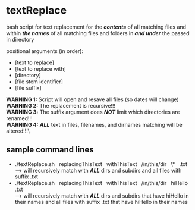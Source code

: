 # textReplace
bash script for text replacement for the ***contents*** of all matching files and within ***the names*** of all matching files and folders in ***and under*** the passed in directory

positional arguments (in order):
  - [text to replace]
  - [text to replace with]
  - [directory]
  - [file stem identifier]
  - [file suffix]

**WARNING 1:** Script will open and resave all files (so dates will change)\
**WARNING 2:** The replacement is recursive!!!\
**WARNING 3:** The suffix argument does ***NOT*** limit which directories are renamed!!!\
**WARNING 4:** ***ALL*** text in files, filenames, and dirnames matching will be altered!!!\

sample command lines
---------------------
- ./textReplace.sh &nbsp; replacingThisText &nbsp; withThisText &nbsp; /in/this/dir &nbsp; \\* &nbsp; .txt\
    --> will recursively match with ***ALL*** dirs and subdirs and all files with suffix .txt
- ./textReplace.sh &nbsp; replacingThisText &nbsp; withThisText &nbsp; /in/this/dir &nbsp; hiHello &nbsp; .txt\
    --> will recursively match with ***ALL*** dirs and subdirs that have hiHello in their names and all files with suffix .txt that have hiHello in their names
